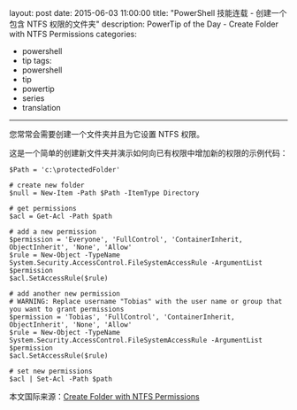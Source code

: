 ﻿layout: post
date: 2015-06-03 11:00:00
title: "PowerShell 技能连载 - 创建一个包含 NTFS 权限的文件夹"
description: PowerTip of the Day - Create Folder with NTFS Permissions
categories:
- powershell
- tip
tags:
- powershell
- tip
- powertip
- series
- translation
---
您常常会需要创建一个文件夹并且为它设置 NTFS 权限。

这是一个简单的创建新文件夹并演示如何向已有权限中增加新的权限的示例代码：

    $Path = 'c:\protectedFolder'
    
    # create new folder
    $null = New-Item -Path $Path -ItemType Directory
    
    # get permissions
    $acl = Get-Acl -Path $path
    
    # add a new permission
    $permission = 'Everyone', 'FullControl', 'ContainerInherit, ObjectInherit', 'None', 'Allow'
    $rule = New-Object -TypeName System.Security.AccessControl.FileSystemAccessRule -ArgumentList $permission
    $acl.SetAccessRule($rule)
    
    # add another new permission
    # WARNING: Replace username "Tobias" with the user name or group that you want to grant permissions
    $permission = 'Tobias', 'FullControl', 'ContainerInherit, ObjectInherit', 'None', 'Allow'
    $rule = New-Object -TypeName System.Security.AccessControl.FileSystemAccessRule -ArgumentList $permission
    $acl.SetAccessRule($rule)
    
    # set new permissions
    $acl | Set-Acl -Path $path

<!--more-->
本文国际来源：[Create Folder with NTFS Permissions](http://powershell.com/cs/blogs/tips/archive/2015/06/03/create-folder-with-ntfs-permissions.aspx)
